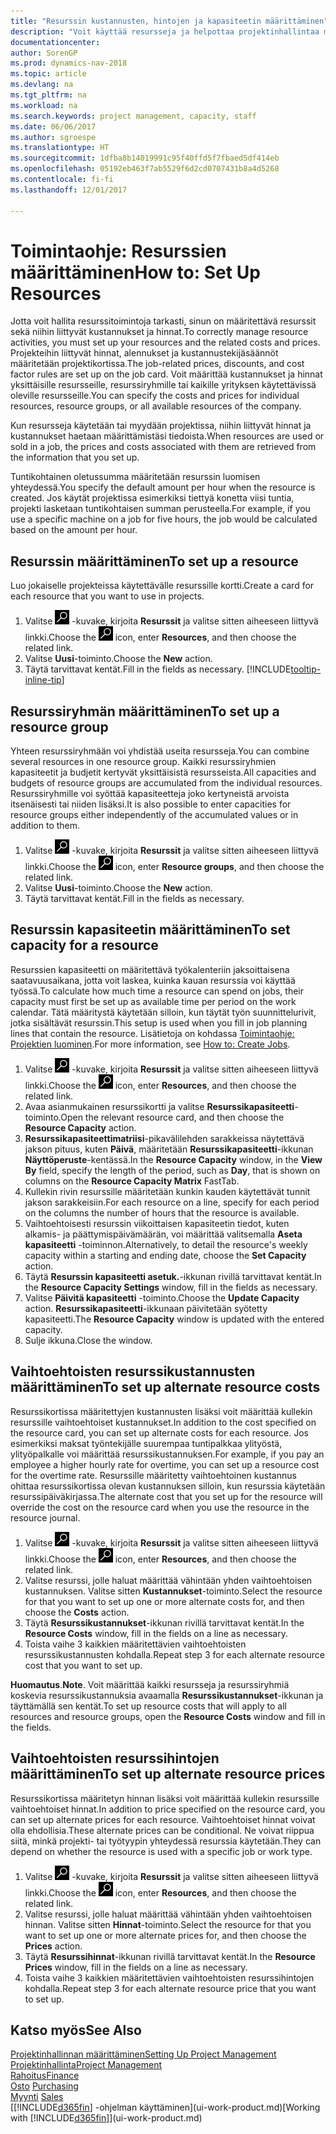 ```yaml
---
title: "Resurssin kustannusten, hintojen ja kapasiteetin määrittäminen"
description: "Voit käyttää resursseja ja helpottaa projektinhallintaa määrittämällä yksittäisten resurssien tai resurssiryhmien kustannukset ja hinnat sekä resurssikapasiteetin."
documentationcenter: 
author: SorenGP
ms.prod: dynamics-nav-2018
ms.topic: article
ms.devlang: na
ms.tgt_pltfrm: na
ms.workload: na
ms.search.keywords: project management, capacity, staff
ms.date: 06/06/2017
ms.author: sgroespe
ms.translationtype: HT
ms.sourcegitcommit: 1dfba8b14019991c95f40ffd5f7fbaed5df414eb
ms.openlocfilehash: 05192eb463f7ab5529f6d2cd0707431b8a4d5268
ms.contentlocale: fi-fi
ms.lasthandoff: 12/01/2017

---
```

# <a name="how-to-set-up-resources"></a><span data-ttu-id="1443b-103">Toimintaohje: Resurssien määrittäminen</span><span class="sxs-lookup"><span data-stu-id="1443b-103">How to: Set Up Resources</span></span>
<span data-ttu-id="1443b-104">Jotta voit hallita resurssitoimintoja tarkasti, sinun on määritettävä resurssit sekä niihin liittyvät kustannukset ja hinnat.</span><span class="sxs-lookup"><span data-stu-id="1443b-104">To correctly manage resource activities, you must set up your resources and the related costs and prices.</span></span> <span data-ttu-id="1443b-105">Projekteihin liittyvät hinnat, alennukset ja kustannustekijäsäännöt määritetään projektikortissa.</span><span class="sxs-lookup"><span data-stu-id="1443b-105">The job-related prices, discounts, and cost factor rules are set up on the job card.</span></span> <span data-ttu-id="1443b-106">Voit määrittää kustannukset ja hinnat yksittäisille resursseille, resurssiryhmille tai kaikille yrityksen käytettävissä oleville resursseille.</span><span class="sxs-lookup"><span data-stu-id="1443b-106">You can specify the costs and prices for individual resources, resource groups, or all available resources of the company.</span></span>

<span data-ttu-id="1443b-107">Kun resursseja käytetään tai myydään projektissa, niihin liittyvät hinnat ja kustannukset haetaan määrittämistäsi tiedoista.</span><span class="sxs-lookup"><span data-stu-id="1443b-107">When resources are used or sold in a job, the prices and costs associated with them are retrieved from the information that you set up.</span></span>

<span data-ttu-id="1443b-108">Tuntikohtainen oletussumma määritetään resurssin luomisen yhteydessä.</span><span class="sxs-lookup"><span data-stu-id="1443b-108">You specify the default amount per hour when the resource is created.</span></span> <span data-ttu-id="1443b-109">Jos käytät projektissa esimerkiksi tiettyä konetta viisi tuntia, projekti lasketaan tuntikohtaisen summan perusteella.</span><span class="sxs-lookup"><span data-stu-id="1443b-109">For example, if you use a specific machine on a job for five hours, the job would be calculated based on the amount per hour.</span></span>

## <a name="to-set-up-a-resource"></a><span data-ttu-id="1443b-110">Resurssin määrittäminen</span><span class="sxs-lookup"><span data-stu-id="1443b-110">To set up a resource</span></span>
<span data-ttu-id="1443b-111">Luo jokaiselle projekteissa käytettävälle resurssille kortti.</span><span class="sxs-lookup"><span data-stu-id="1443b-111">Create a card for each resource that you want to use in projects.</span></span>

1. <span data-ttu-id="1443b-112">Valitse ![Etsi sivu tai raportti](media/ui-search/search_small.png "Etsi sivu tai raportti -kuvake") -kuvake, kirjoita **Resurssit** ja valitse sitten aiheeseen liittyvä linkki.</span><span class="sxs-lookup"><span data-stu-id="1443b-112">Choose the ![Search for Page or Report](media/ui-search/search_small.png "Search for Page or Report icon") icon, enter **Resources**, and then choose the related link.</span></span>
2. <span data-ttu-id="1443b-113">Valitse **Uusi**-toiminto.</span><span class="sxs-lookup"><span data-stu-id="1443b-113">Choose the **New** action.</span></span>
3. <span data-ttu-id="1443b-114">Täytä tarvittavat kentät.</span><span class="sxs-lookup"><span data-stu-id="1443b-114">Fill in the fields as necessary.</span></span> [!INCLUDE[tooltip-inline-tip](includes/tooltip-inline-tip_md.md)]  

## <a name="to-set-up-a-resource-group"></a><span data-ttu-id="1443b-115">Resurssiryhmän määrittäminen</span><span class="sxs-lookup"><span data-stu-id="1443b-115">To set up a resource group</span></span>
<span data-ttu-id="1443b-116">Yhteen resurssiryhmään voi yhdistää useita resursseja.</span><span class="sxs-lookup"><span data-stu-id="1443b-116">You can combine several resources in one resource group.</span></span> <span data-ttu-id="1443b-117">Kaikki resurssiryhmien kapasiteetit ja budjetit kertyvät yksittäisistä resursseista.</span><span class="sxs-lookup"><span data-stu-id="1443b-117">All capacities and budgets of resource groups are accumulated from the individual resources.</span></span> <span data-ttu-id="1443b-118">Resurssiryhmille voi syöttää kapasiteetteja joko kertyneistä arvoista itsenäisesti tai niiden lisäksi.</span><span class="sxs-lookup"><span data-stu-id="1443b-118">It is also possible to enter capacities for resource groups either independently of the accumulated values or in addition to them.</span></span>

1. <span data-ttu-id="1443b-119">Valitse ![Etsi sivu tai raportti](media/ui-search/search_small.png "Etsi sivu tai raportti -kuvake") -kuvake, kirjoita **Resurssit** ja valitse sitten aiheeseen liittyvä linkki.</span><span class="sxs-lookup"><span data-stu-id="1443b-119">Choose the ![Search for Page or Report](media/ui-search/search_small.png "Search for Page or Report icon") icon, enter **Resource groups**, and then choose the related link.</span></span>
2. <span data-ttu-id="1443b-120">Valitse **Uusi**-toiminto.</span><span class="sxs-lookup"><span data-stu-id="1443b-120">Choose the **New** action.</span></span>
3. <span data-ttu-id="1443b-121">Täytä tarvittavat kentät.</span><span class="sxs-lookup"><span data-stu-id="1443b-121">Fill in the fields as necessary.</span></span>

## <a name="to-set-capacity-for-a-resource"></a><span data-ttu-id="1443b-122">Resurssin kapasiteetin määrittäminen</span><span class="sxs-lookup"><span data-stu-id="1443b-122">To set capacity for a resource</span></span>
<span data-ttu-id="1443b-123">Resurssien kapasiteetti on määritettävä työkalenteriin jaksoittaisena saatavuusaikana, jotta voit laskea, kuinka kauan resurssia voi käyttää työssä.</span><span class="sxs-lookup"><span data-stu-id="1443b-123">To calculate how much time a resource can spend on jobs, their capacity must first be set up as available time per period on the work calendar.</span></span> <span data-ttu-id="1443b-124">Tätä määritystä käytetään silloin, kun täytät työn suunnittelurivit, jotka sisältävät resurssin.</span><span class="sxs-lookup"><span data-stu-id="1443b-124">This setup is used when you fill in job planning lines that contain the resource.</span></span> <span data-ttu-id="1443b-125">Lisätietoja on kohdassa [Toimintaohje: Projektien luominen](projects-how-create-jobs.md).</span><span class="sxs-lookup"><span data-stu-id="1443b-125">For more information, see [How to: Create Jobs](projects-how-create-jobs.md).</span></span>

1. <span data-ttu-id="1443b-126">Valitse ![Etsi sivu tai raportti](media/ui-search/search_small.png "Etsi sivu tai raportti -kuvake") -kuvake, kirjoita **Resurssit** ja valitse sitten aiheeseen liittyvä linkki.</span><span class="sxs-lookup"><span data-stu-id="1443b-126">Choose the ![Search for Page or Report](media/ui-search/search_small.png "Search for Page or Report icon") icon, enter **Resources**, and then choose the related link.</span></span>
2. <span data-ttu-id="1443b-127">Avaa asianmukainen resurssikortti ja valitse **Resurssikapasiteetti**-toiminto.</span><span class="sxs-lookup"><span data-stu-id="1443b-127">Open the relevant resource card, and then choose the **Resource Capacity** action.</span></span>
3. <span data-ttu-id="1443b-128">**Resurssikapasiteettimatriisi**-pikavälilehden sarakkeissa näytettävä jakson pituus, kuten **Päivä**, määritetään **Resurssikapasiteetti**-ikkunan **Näyttöperuste**-kentässä.</span><span class="sxs-lookup"><span data-stu-id="1443b-128">In the **Resource Capacity** window, in the **View By** field, specify the length of the period, such as **Day**, that is shown on columns on the **Resource Capacity Matrix** FastTab.</span></span>
4. <span data-ttu-id="1443b-129">Kullekin rivin resurssille määritetään kunkin kauden käytettävät tunnit jakson sarakkeisiin.</span><span class="sxs-lookup"><span data-stu-id="1443b-129">For each resource on a line, specify for each period on the columns the number of hours that the resource is available.</span></span>
5. <span data-ttu-id="1443b-130">Vaihtoehtoisesti resurssin viikoittaisen kapasiteetin tiedot, kuten alkamis- ja päättymispäivämäärän, voi määrittää valitsemalla **Aseta kapasiteetti** -toiminnon.</span><span class="sxs-lookup"><span data-stu-id="1443b-130">Alternatively, to detail the resource's weekly capacity within a starting and ending date, choose the **Set Capacity** action.</span></span>
6. <span data-ttu-id="1443b-131">Täytä **Resurssin kapasiteetti asetuk.**-ikkunan rivillä tarvittavat kentät.</span><span class="sxs-lookup"><span data-stu-id="1443b-131">In the **Resource Capacity Settings** window, fill in the fields as necessary.</span></span>
7. <span data-ttu-id="1443b-132">Valitse **Päivitä kapasiteetti** -toiminto.</span><span class="sxs-lookup"><span data-stu-id="1443b-132">Choose the **Update Capacity** action.</span></span> <span data-ttu-id="1443b-133">**Resurssikapasiteetti**-ikkunaan päivitetään syötetty kapasiteetti.</span><span class="sxs-lookup"><span data-stu-id="1443b-133">The **Resource Capacity** window is updated with the entered capacity.</span></span>
8. <span data-ttu-id="1443b-134">Sulje ikkuna.</span><span class="sxs-lookup"><span data-stu-id="1443b-134">Close the window.</span></span>

## <a name="to-set-up-alternate-resource-costs"></a><span data-ttu-id="1443b-135">Vaihtoehtoisten resurssikustannusten määrittäminen</span><span class="sxs-lookup"><span data-stu-id="1443b-135">To set up alternate resource costs</span></span>
<span data-ttu-id="1443b-136">Resurssikortissa määritettyjen kustannusten lisäksi voit määrittää kullekin resurssille vaihtoehtoiset kustannukset.</span><span class="sxs-lookup"><span data-stu-id="1443b-136">In addition to the cost specified on the resource card, you can set up alternate costs for each resource.</span></span> <span data-ttu-id="1443b-137">Jos esimerkiksi maksat työntekijälle suurempaa tuntipalkkaa ylityöstä, ylityöpalkalle voi määrittää resurssikustannuksen.</span><span class="sxs-lookup"><span data-stu-id="1443b-137">For example, if you pay an employee a higher hourly rate for overtime, you can set up a resource cost for the overtime rate.</span></span> <span data-ttu-id="1443b-138">Resurssille määritetty vaihtoehtoinen kustannus ohittaa resurssikortissa olevan kustannuksen silloin, kun resurssia käytetään resurssipäiväkirjassa.</span><span class="sxs-lookup"><span data-stu-id="1443b-138">The alternate cost that you set up for the resource will override the cost on the resource card when you use the resource in the resource journal.</span></span>

1. <span data-ttu-id="1443b-139">Valitse ![Etsi sivu tai raportti](media/ui-search/search_small.png "Etsi sivu tai raportti -kuvake") -kuvake, kirjoita **Resurssit** ja valitse sitten aiheeseen liittyvä linkki.</span><span class="sxs-lookup"><span data-stu-id="1443b-139">Choose the ![Search for Page or Report](media/ui-search/search_small.png "Search for Page or Report icon") icon, enter **Resources**, and then choose the related link.</span></span>  
2. <span data-ttu-id="1443b-140">Valitse resurssi, jolle haluat määrittää vähintään yhden vaihtoehtoisen kustannuksen. Valitse sitten **Kustannukset**-toiminto.</span><span class="sxs-lookup"><span data-stu-id="1443b-140">Select the resource for that you want to set up one or more alternate costs for, and then choose the **Costs** action.</span></span>  
3. <span data-ttu-id="1443b-141">Täytä **Resurssikustannukset**-ikkunan rivillä tarvittavat kentät.</span><span class="sxs-lookup"><span data-stu-id="1443b-141">In the **Resource Costs** window, fill in the fields on a line as necessary.</span></span>  
4. <span data-ttu-id="1443b-142">Toista vaihe 3 kaikkien määritettävien vaihtoehtoisten resurssikustannusten kohdalla.</span><span class="sxs-lookup"><span data-stu-id="1443b-142">Repeat step 3 for each alternate resource cost that you want to set up.</span></span>

<span data-ttu-id="1443b-143">**Huomautus**.</span><span class="sxs-lookup"><span data-stu-id="1443b-143">**Note**.</span></span> <span data-ttu-id="1443b-144">Voit määrittää kaikki resursseja ja resurssiryhmiä koskevia resurssikustannuksia avaamalla **Resurssikustannukset**-ikkunan ja täyttämällä sen kentät.</span><span class="sxs-lookup"><span data-stu-id="1443b-144">To set up resource costs that will apply to all resources and resource groups, open the **Resource Costs** window and fill in the fields.</span></span>

## <a name="to-set-up-alternate-resource-prices"></a><span data-ttu-id="1443b-145">Vaihtoehtoisten resurssihintojen määrittäminen</span><span class="sxs-lookup"><span data-stu-id="1443b-145">To set up alternate resource prices</span></span>
<span data-ttu-id="1443b-146">Resurssikortissa määritetyn hinnan lisäksi voit määrittää kullekin resurssille vaihtoehtoiset hinnat.</span><span class="sxs-lookup"><span data-stu-id="1443b-146">In addition to price specified on the resource card, you can set up alternate prices for each resource.</span></span> <span data-ttu-id="1443b-147">Vaihtoehtoiset hinnat voivat olla ehdollisia.</span><span class="sxs-lookup"><span data-stu-id="1443b-147">These alternate prices can be conditional.</span></span> <span data-ttu-id="1443b-148">Ne voivat riippua siitä, minkä projekti- tai työtyypin yhteydessä resurssia käytetään.</span><span class="sxs-lookup"><span data-stu-id="1443b-148">They can depend on whether the resource is used with a specific job or work type.</span></span>

1. <span data-ttu-id="1443b-149">Valitse ![Etsi sivu tai raportti](media/ui-search/search_small.png "Etsi sivu tai raportti -kuvake") -kuvake, kirjoita **Resurssit** ja valitse sitten aiheeseen liittyvä linkki.</span><span class="sxs-lookup"><span data-stu-id="1443b-149">Choose the ![Search for Page or Report](media/ui-search/search_small.png "Search for Page or Report icon") icon, enter **Resources**, and then choose the related link.</span></span>
2. <span data-ttu-id="1443b-150">Valitse resurssi, jolle haluat määrittää vähintään yhden vaihtoehtoisen hinnan. Valitse sitten **Hinnat**-toiminto.</span><span class="sxs-lookup"><span data-stu-id="1443b-150">Select the resource for that you want to set up one or more alternate prices for, and then choose the **Prices** action.</span></span>
3. <span data-ttu-id="1443b-151">Täytä **Resurssihinnat**-ikkunan rivillä tarvittavat kentät.</span><span class="sxs-lookup"><span data-stu-id="1443b-151">In the **Resource Prices** window, fill in the fields on a line as necessary.</span></span>
4. <span data-ttu-id="1443b-152">Toista vaihe 3 kaikkien määritettävien vaihtoehtoisten resurssihintojen kohdalla.</span><span class="sxs-lookup"><span data-stu-id="1443b-152">Repeat step 3 for each alternate resource price that you want to set up.</span></span>

## <a name="see-also"></a><span data-ttu-id="1443b-153">Katso myös</span><span class="sxs-lookup"><span data-stu-id="1443b-153">See Also</span></span>
[<span data-ttu-id="1443b-154">Projektinhallinnan määrittäminen</span><span class="sxs-lookup"><span data-stu-id="1443b-154">Setting Up Project Management</span></span>](projects-setup-projects.md)  
[<span data-ttu-id="1443b-155">Projektinhallinta</span><span class="sxs-lookup"><span data-stu-id="1443b-155">Project Management</span></span>](projects-manage-projects.md)  
[<span data-ttu-id="1443b-156">Rahoitus</span><span class="sxs-lookup"><span data-stu-id="1443b-156">Finance</span></span>](finance.md)  
<span data-ttu-id="1443b-157">[Osto](purchasing-manage-purchasing.md)       </span><span class="sxs-lookup"><span data-stu-id="1443b-157">[Purchasing](purchasing-manage-purchasing.md)       </span></span>  
<span data-ttu-id="1443b-158">[Myynti](sales-manage-sales.md)    </span><span class="sxs-lookup"><span data-stu-id="1443b-158">[Sales](sales-manage-sales.md)    </span></span>  
<span data-ttu-id="1443b-159">[[!INCLUDE[d365fin](includes/d365fin_md.md)] -ohjelman käyttäminen](ui-work-product.md)</span><span class="sxs-lookup"><span data-stu-id="1443b-159">[Working with [!INCLUDE[d365fin](includes/d365fin_md.md)]](ui-work-product.md)</span></span>  

